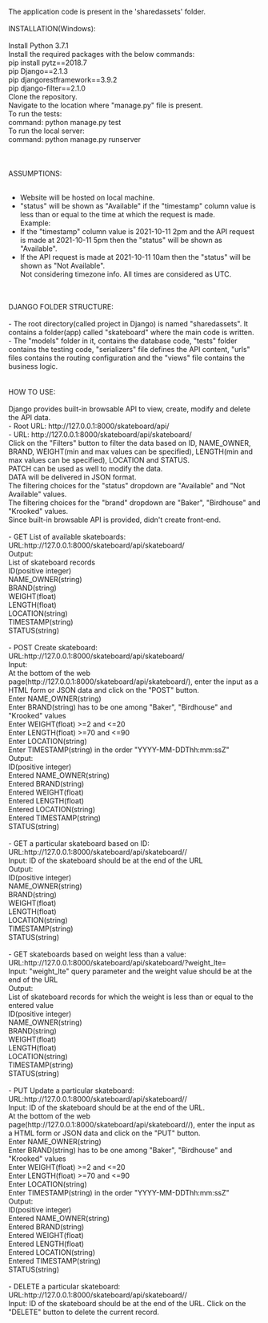 The application code is present in the 'sharedassets' folder.<br />
<br />
INSTALLATION(Windows):<br />
<br />
Install Python 3.7.1<br />
Install the required packages with the below commands:<br />
pip install pytz==2018.7<br />
pip Django==2.1.3<br />
pip djangorestframework==3.9.2<br />
pip django-filter==2.1.0<br />
Clone the repository.<br />
Navigate to the location where "manage.py" file is present.<br />
To run the tests:<br />
command: python manage.py test<br />
To run the local server:<br />
command: python manage.py runserver<br />
<br />
<br />	
ASSUMPTIONS:<br />
<br />
- Website will be hosted on local machine.<br />
- "status" will be shown as "Available" if the "timestamp" column value is less than or equal to the time at which the request is made.<br />
Example:<br />
- If the "timestamp" column value is 2021-10-11 2pm and the API request is made at 2021-10-11 5pm then the "status" will be shown as "Available".<br />
- If the API request is made at 2021-10-11 10am then the "status" will be shown as "Not Available".<br />
Not considering timezone info. All times are considered as UTC.<br />
<br />
<br />
DJANGO FOLDER STRUCTURE:<br />
<br />
- The root directory(called project in Django) is named "sharedassets". It contains a folder(app) called "skateboard" where the main code is written.<br />
- The "models" folder in it, contains the database code, "tests" folder contains the testing code, "serializers" file defines the API content, "urls" files contains the routing configuration and the "views" file contains the business logic.<br />
<br />
<br />
HOW TO USE:<br />
<br />
Django provides built-in browsable API  to view, create, modify and delete the API data.<br />
- Root URL: http://127.0.0.1:8000/skateboard/api/<br />
- URL: http://127.0.0.1:8000/skateboard/api/skateboard/<br />
Click on the "Filters" button to filter the data based on ID, NAME_OWNER, BRAND, WEIGHT(min and max values can be specified), LENGTH(min and max values can be specified), LOCATION and STATUS.<br />
PATCH can be used as well to modify the data.<br />
DATA will be delivered in JSON format.<br />
The filtering choices for the "status" dropdown are "Available" and "Not Available" values.<br />
The filtering choices for the "brand" dropdown are "Baker", "Birdhouse" and "Krooked" values.<br />
Since built-in browsable API is provided, didn't create front-end.<br />
<br />
- GET List of available skateboards:<br />
   URL:http://127.0.0.1:8000/skateboard/api/skateboard/<br />
   Output:<br />
      List of skateboard records<br />
      ID(positive integer)<br />
      NAME_OWNER(string)<br />
      BRAND(string)<br />
      WEIGHT(float)<br />
      LENGTH(float)<br />
      LOCATION(string)<br />
      TIMESTAMP(string)<br />
      STATUS(string)<br />
<br />
- POST Create skateboard:<br />
   URL:http://127.0.0.1:8000/skateboard/api/skateboard/<br />
   Input:<br />
      At the bottom of the web page(http://127.0.0.1:8000/skateboard/api/skateboard/), enter the input as a HTML form or JSON data and click on the "POST" button.<br />
      Enter NAME_OWNER(string)<br />
      Enter BRAND(string) has to be one among "Baker", "Birdhouse" and "Krooked" values<br />
      Enter WEIGHT(float) >=2 and <=20<br />
      Enter LENGTH(float)	>=70 and <=90<br />
      Enter LOCATION(string)<br />
      Enter TIMESTAMP(string) in the order "YYYY-MM-DDThh:mm:ssZ"<br />
   Output:<br />
      ID(positive integer)<br />
      Entered NAME_OWNER(string)<br />
      Entered BRAND(string)<br />
      Entered WEIGHT(float)<br />
      Entered LENGTH(float)<br />
      Entered LOCATION(string)<br />
      Entered TIMESTAMP(string)<br />
      STATUS(string)<br />
<br />
- GET a particular skateboard based on ID:<br />
   URL:http://127.0.0.1:8000/skateboard/api/skateboard/<ID>/<br />
   Input: ID of the skateboard should be at the end of the URL<br />
   Output:<br />
      ID(positive integer)<br />
      NAME_OWNER(string)<br />
      BRAND(string)<br />
      WEIGHT(float)<br />
      LENGTH(float)<br />
      LOCATION(string)<br />
      TIMESTAMP(string)<br />
      STATUS(string)<br />
<br />
- GET skateboards based on weight less than a value:<br />
   URL:http://127.0.0.1:8000/skateboard/api/skateboard/?weight_lte=<value><br />
   Input: "weight_lte" query parameter and the weight value should be at the end of the URL<br />
   Output:<br />
      List of skateboard records for which the weight is less than or equal to the entered value<br />
      ID(positive integer)<br />
      NAME_OWNER(string)<br />
      BRAND(string)<br />
      WEIGHT(float)<br />
      LENGTH(float)<br />
      LOCATION(string)<br />
      TIMESTAMP(string)<br />
      STATUS(string)<br />
<br />
- PUT Update a particular skateboard:<br />
   URL:http://127.0.0.1:8000/skateboard/api/skateboard/<ID>/<br />
   Input: ID of the skateboard should be at the end of the URL.<br />
      At the bottom of the web page(http://127.0.0.1:8000/skateboard/api/skateboard/<ID>/), enter the input as a HTML form or JSON data and click on the "PUT" button.<br />
      Enter NAME_OWNER(string)<br />
      Enter BRAND(string) has to be one among "Baker", "Birdhouse" and "Krooked" values<br />
      Enter WEIGHT(float) >=2 and <=20<br />
      Enter LENGTH(float)	>=70 and <=90<br />
      Enter LOCATION(string)<br />
      Enter TIMESTAMP(string) in the order "YYYY-MM-DDThh:mm:ssZ"<br />
		Output:<br />
     ID(positive integer)<br />
     Entered NAME_OWNER(string)<br />
     Entered BRAND(string)<br />
     Entered WEIGHT(float)<br />
     Entered LENGTH(float)<br />
     Entered LOCATION(string)<br />
     Entered TIMESTAMP(string)<br />
     STATUS(string)<br />
<br />
- DELETE a particular skateboard:<br />
		URL:http://127.0.0.1:8000/skateboard/api/skateboard/<ID>/<br />
		Input: ID of the skateboard should be at the end of the URL. Click on the "DELETE" button to delete the current record.<br />
		
	
	
